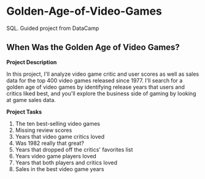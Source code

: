 # Golden-Age-of-Video-Games
SQL. Guided project from DataCamp

## When Was the Golden Age of Video Games?

**Project Description**

In this project, I'll analyze video game critic and user scores as well as sales data for the top 400 video games released since 1977. I'll search for a golden age of video games by identifying release years that users and critics liked best, and you'll explore the business side of gaming by looking at game sales data.

**Project Tasks**

1. The ten best-selling video games
2. Missing review scores
3. Years that video game critics loved
4. Was 1982 really that great?
5. Years that dropped off the critics' favorites list
6. Years video game players loved
7. Years that both players and critics loved
8. Sales in the best video game years
